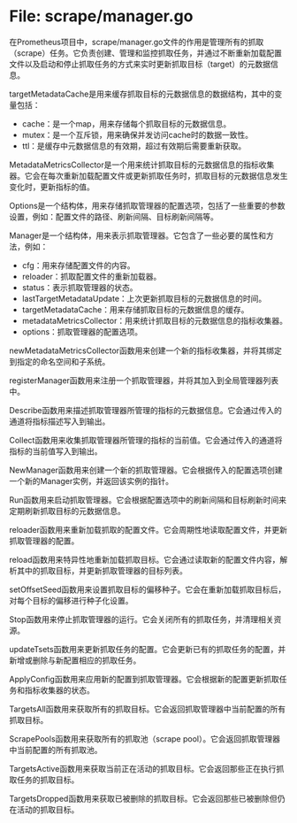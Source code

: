 # File: scrape/manager.go

在Prometheus项目中，scrape/manager.go文件的作用是管理所有的抓取（scrape）任务。它负责创建、管理和监控抓取任务，并通过不断重新加载配置文件以及启动和停止抓取任务的方式来实时更新抓取目标（target）的元数据信息。

targetMetadataCache是用来缓存抓取目标的元数据信息的数据结构，其中的变量包括：
- cache：是一个map，用来存储每个抓取目标的元数据信息。
- mutex：是一个互斥锁，用来确保并发访问cache时的数据一致性。
- ttl：是缓存中元数据信息的有效期，超过有效期后需要重新获取。

MetadataMetricsCollector是一个用来统计抓取目标的元数据信息的指标收集器。它会在每次重新加载配置文件或更新抓取任务时，抓取目标的元数据信息发生变化时，更新指标的值。

Options是一个结构体，用来存储抓取管理器的配置选项，包括了一些重要的参数设置，例如：配置文件的路径、刷新间隔、目标刷新间隔等。

Manager是一个结构体，用来表示抓取管理器。它包含了一些必要的属性和方法，例如：
- cfg：用来存储配置文件的内容。
- reloader：抓取配置文件的重新加载器。
- status：表示抓取管理器的状态。
- lastTargetMetadataUpdate：上次更新抓取目标的元数据信息的时间。
- targetMetadataCache：用来存储抓取目标的元数据信息的缓存。
- metadataMetricsCollector：用来统计抓取目标的元数据信息的指标收集器。
- options：抓取管理器的配置选项。

newMetadataMetricsCollector函数用来创建一个新的指标收集器，并将其绑定到指定的命名空间和子系统。

registerManager函数用来注册一个抓取管理器，并将其加入到全局管理器列表中。

Describe函数用来描述抓取管理器所管理的指标的元数据信息。它会通过传入的通道将指标描述写入到输出。

Collect函数用来收集抓取管理器所管理的指标的当前值。它会通过传入的通道将指标的当前值写入到输出。

NewManager函数用来创建一个新的抓取管理器。它会根据传入的配置选项创建一个新的Manager实例，并返回该实例的指针。

Run函数用来启动抓取管理器。它会根据配置选项中的刷新间隔和目标刷新时间来定期刷新抓取目标的元数据信息。

reloader函数用来重新加载抓取的配置文件。它会周期性地读取配置文件，并更新抓取管理器的配置。

reload函数用来特异性地重新加载抓取目标。它会通过读取新的配置文件内容，解析其中的抓取目标，并更新抓取管理器的目标列表。

setOffsetSeed函数用来设置抓取目标的偏移种子。它会在重新加载抓取目标后，对每个目标的偏移进行种子化设置。

Stop函数用来停止抓取管理器的运行。它会关闭所有的抓取任务，并清理相关资源。

updateTsets函数用来更新抓取任务的配置。它会更新已有的抓取任务的配置，并新增或删除与新配置相应的抓取任务。

ApplyConfig函数用来应用新的配置到抓取管理器。它会根据新的配置更新抓取任务和指标收集器的状态。

TargetsAll函数用来获取所有的抓取目标。它会返回抓取管理器中当前配置的所有抓取目标。

ScrapePools函数用来获取所有的抓取池（scrape pool）。它会返回抓取管理器中当前配置的所有抓取池。

TargetsActive函数用来获取当前正在活动的抓取目标。它会返回那些正在执行抓取任务的抓取目标。

TargetsDropped函数用来获取已被删除的抓取目标。它会返回那些已被删除但仍在活动的抓取目标。

